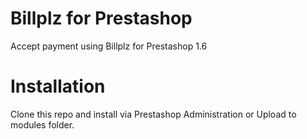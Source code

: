 # Billplz for Prestashop
Accept payment using Billplz for Prestashop 1.6

# Installation
Clone this repo and install via Prestashop Administration or Upload to modules folder.
